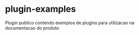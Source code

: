 # plugin-examples
Plugin publico contendo exemplos de plugins para utilizacao na documentacao do produto
